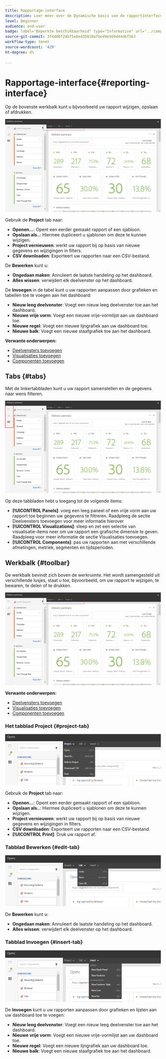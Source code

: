 ```yaml
---
title: Rapportage-interface
description: Leer meer over de Dynamische basis van de rapportinterface en hoe te door de verschillende lusjes en de menu's te navigeren.
level: Beginner
audience: end-user
badge: label="Beperkte beschikbaarheid" type="Informative" url="../campaign-standard-migration-home.md" tooltip="Beperkt tot gemigreerde gebruikers in Campaign Standard"
source-git-commit: 3f4400f24b75e8e435610afbe49e9d9444dbf563
workflow-type: tm+mt
source-wordcount: '429'
ht-degree: 4%

---
```


# Rapportage-interface{#reporting-interface}

Op de bovenste werkbalk kunt u bijvoorbeeld uw rapport wijzigen, opslaan of afdrukken.

![](assets/dynamic_report_toolbar.png)

Gebruik de **Project** tab naar:

* **Openen...**: Opent een eerder gemaakt rapport of een sjabloon.
* **Opslaan als..**: Hiermee dupliceert u sjablonen om deze te kunnen wijzigen.
* **Project vernieuwen**: werkt uw rapport bij op basis van nieuwe gegevens en wijzigingen in filters.
* **CSV downloaden**: Exporteert uw rapporten naar een CSV-bestand.

De **Bewerken** kunt u:

* **Ongedaan maken**: Annuleert de laatste handeling op het dashboard.
* **Alles wissen**: verwijdert elk deelvenster op het dashboard.

De **Invoegen** in de tabel kunt u uw rapporten aanpassen door grafieken en tabellen toe te voegen aan het dashboard:

* **Nieuw leeg deelvenster**: Voegt een nieuw leeg deelvenster toe aan het dashboard.
* **Nieuwe vrije vorm**: Voegt een nieuwe vrije-vormlijst aan uw dashboard toe.
* **Nieuwe regel**: Voegt een nieuwe lijngrafiek aan uw dashboard toe.
* **Nieuwe balk**: Voegt een nieuwe staafgrafiek toe aan het dashboard.

**Verwante onderwerpen:**

* [Deelvensters toevoegen](adding-panels.md)
* [Visualisaties toevoegen](adding-visualizations.md)
* [Componenten toevoegen](adding-components.md)

## Tabs {#tabs}

Met de linkertabbladen kunt u uw rapport samenstellen en de gegevens naar wens filteren.

![](assets/dynamic_report_interface.png)

Op deze tabbladen hebt u toegang tot de volgende items:

* **[!UICONTROL Panels]**: voeg een leeg paneel of een vrije vorm aan uw rapport toe beginnen uw gegevens te filtreren. Raadpleeg de sectie Deelvensters toevoegen voor meer informatie hierover
* **[!UICONTROL Visualizations]**: sleep en zet een selectie van visualisatie-items neer om uw rapport een grafische dimensie te geven. Raadpleeg voor meer informatie de sectie Visualisaties toevoegen.
* **[!UICONTROL Components]**: pas uw rapporten aan met verschillende afmetingen, metriek, segmenten en tijdsperioden.

## Werkbalk {#toolbar}

De werkbalk bevindt zich boven de werkruimte. Het wordt samengesteld uit verschillende lusjes, staat u toe, bijvoorbeeld, om uw rapport te wijzigen, te bewaren, te delen of te drukken.

![](assets/dynamic_report_toolbar.png)

**Verwante onderwerpen:**

* [Deelvensters toevoegen](adding-panels.md)
* [Visualisaties toevoegen](adding-visualizations.md)
* [Componenten toevoegen](adding-components.md)

### Het tabblad Project {#project-tab}

![](assets/tab_project.png)

Gebruik de **Project** tab naar:

* **Openen...**: Opent een eerder gemaakt rapport of een sjabloon.
* **Opslaan als..**: Hiermee dupliceert u sjablonen om deze te kunnen wijzigen.
* **Project vernieuwen**: werkt uw rapport bij op basis van nieuwe gegevens en wijzigingen in filters.
* **CSV downloaden**: Exporteert uw rapporten naar een CSV-bestand.
* **[!UICONTROL Print]**: Druk uw rapport af.

### Tabblad Bewerken {#edit-tab}

![](assets/tab_edit.png)

De **Bewerken** kunt u:

* **Ongedaan maken**: Annuleert de laatste handeling op het dashboard.
* **Alles wissen**: verwijdert elk deelvenster op het dashboard.

### Tabblad Invoegen {#insert-tab}

![](assets/tab_insert.png)

De **Invoegen** kunt u uw rapporten aanpassen door grafieken en lijsten aan uw dashboard toe te voegen:

* **Nieuw leeg deelvenster**: Voegt een nieuw leeg deelvenster toe aan het dashboard.
* **Nieuwe vrije vorm**: Voegt een nieuwe vrije-vormlijst aan uw dashboard toe.
* **Nieuwe regel**: Voegt een nieuwe lijngrafiek aan uw dashboard toe.
* **Nieuwe balk**: Voegt een nieuwe staafgrafiek toe aan het dashboard.
